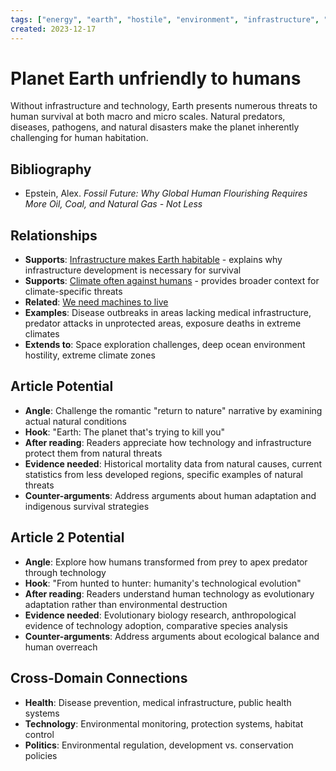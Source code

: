 ```yaml
---
tags: ["energy", "earth", "hostile", "environment", "infrastructure", "book"]
created: 2023-12-17
---
```


# Planet Earth unfriendly to humans

Without infrastructure and technology, Earth presents numerous threats to human survival at both macro and micro scales. Natural predators, diseases, pathogens, and natural disasters make the planet inherently challenging for human habitation.

## Bibliography

- Epstein, Alex. *Fossil Future: Why Global Human Flourishing Requires More Oil, Coal, and Natural Gas - Not Less*

## Relationships
- **Supports**: [Infrastructure makes Earth habitable](energy-infrastructure-habitable.md) - explains why infrastructure development is necessary for survival
- **Supports**: [Climate often against humans](energy-climate-hostile.md) - provides broader context for climate-specific threats
- **Related**: [We need machines to live](energy-machines-survival.md)
- **Examples**: Disease outbreaks in areas lacking medical infrastructure, predator attacks in unprotected areas, exposure deaths in extreme climates
- **Extends to**: Space exploration challenges, deep ocean environment hostility, extreme climate zones

## Article Potential
- **Angle**: Challenge the romantic "return to nature" narrative by examining actual natural conditions
- **Hook**: "Earth: The planet that's trying to kill you"
- **After reading**: Readers appreciate how technology and infrastructure protect them from natural threats
- **Evidence needed**: Historical mortality data from natural causes, current statistics from less developed regions, specific examples of natural threats
- **Counter-arguments**: Address arguments about human adaptation and indigenous survival strategies

## Article 2 Potential
- **Angle**: Explore how humans transformed from prey to apex predator through technology
- **Hook**: "From hunted to hunter: humanity's technological evolution"
- **After reading**: Readers understand human technology as evolutionary adaptation rather than environmental destruction
- **Evidence needed**: Evolutionary biology research, anthropological evidence of technology adoption, comparative species analysis
- **Counter-arguments**: Address arguments about ecological balance and human overreach

## Cross-Domain Connections
- **Health**: Disease prevention, medical infrastructure, public health systems
- **Technology**: Environmental monitoring, protection systems, habitat control
- **Politics**: Environmental regulation, development vs. conservation policies
